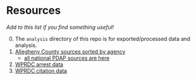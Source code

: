 # Resources
_Add to this list if you find something useful!_

0. The `analysis` directory of this repo is for exported/processed data and analysis.
1. [Allegheny County sources sorted by agency](https://airtable.com/app473MWXVJVaD7Es/shrUzF2TE8bxxX7fW/tblx8XaKnFTphWNQM)
   - [all national PDAP sources are here](https://pdap.io/data-sources.html)
2. [WPRDC arrest data](https://data.wprdc.org/dataset/arrest-data)
3. [WPRDC citation data](https://data.wprdc.org/dataset/non-traffic-citations)